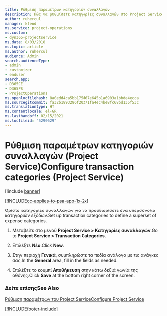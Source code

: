 ```yaml
---
title: Ρύθμιση παραμέτρων κατηγοριών συναλλαγών
description: Πώς να ρυθμίσετε κατηγορίες συναλλαγών στο Project Service
author: ruhercul
manager: kfend
ms.service: project-operations
ms.custom:
- dyn365-projectservice
ms.date: 8/03/2018
ms.topic: article
ms.author: ruhercul
audience: Admin
search.audienceType:
- admin
- customizer
- enduser
search.app:
- D365CE
- D365PS
- ProjectOperations
ms.openlocfilehash: 8a0edd4ca5bb175d67e645b1a6903a1bbde4ecca
ms.sourcegitcommit: fa32b1893286f20271fa4ec4be8fc68bd135f53c
ms.translationtype: HT
ms.contentlocale: el-GR
ms.lasthandoff: 02/15/2021
ms.locfileid: "5290629"
---
```

# <a name="configure-transaction-categories-project-service"></a><span data-ttu-id="9a326-103">Ρύθμιση παραμέτρων κατηγοριών συναλλαγών (Project Service)</span><span class="sxs-lookup"><span data-stu-id="9a326-103">Configure transaction categories (Project Service)</span></span>

[!include [banner](../includes/psa-now-project-operations.md)]

[!INCLUDE[cc-applies-to-psa-app-1x-2x](../includes/cc-applies-to-psa-app-1x-2x.md)]

<span data-ttu-id="9a326-104">Ορίστε κατηγορίες συναλλαγών για να προσδιορίσετε ένα υπερσύνολο κατηγοριών εξόδων.</span><span class="sxs-lookup"><span data-stu-id="9a326-104">Set up transaction categories to define a superset of expense categories.</span></span>  
  
1.  <span data-ttu-id="9a326-105">Μεταβείτε στο μενού **Project Service > Κατηγορίες συναλλαγών**.</span><span class="sxs-lookup"><span data-stu-id="9a326-105">Go to **Project Service > Transaction Categories**.</span></span>  
  
2.  <span data-ttu-id="9a326-106">Επιλέξτε **Νέο**.</span><span class="sxs-lookup"><span data-stu-id="9a326-106">Click **New**.</span></span>  
  
3.  <span data-ttu-id="9a326-107">Στην περιοχή **Γενικά**, συμπληρώστε τα πεδία ανάλογα με τις ανάγκες σας.</span><span class="sxs-lookup"><span data-stu-id="9a326-107">In the **General** area, fill in the fields as needed.</span></span>  
  
4.  <span data-ttu-id="9a326-108">Επιλέξτε το κουμπί **Αποθήκευση** στην κάτω δεξιά γωνία της οθόνης.</span><span class="sxs-lookup"><span data-stu-id="9a326-108">Click **Save** at the bottom right corner of the screen.</span></span>  
  
### <a name="see-also"></a><span data-ttu-id="9a326-109">Δείτε επίσης</span><span class="sxs-lookup"><span data-stu-id="9a326-109">See Also</span></span>  
 [<span data-ttu-id="9a326-110">Ρύθμιση παραμέτρων του Project Service</span><span class="sxs-lookup"><span data-stu-id="9a326-110">Configure Project Service</span></span>](../psa/configure.md)


[!INCLUDE[footer-include](../includes/footer-banner.md)]